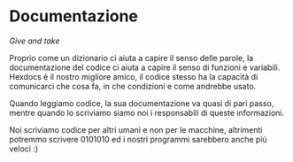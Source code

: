 # Documentazione

*Give and take*

Proprio come un dizionario ci aiuta a capire il senso delle parole, la
documentazione del codice ci aiuta a capire il senso di funzioni e variabili.
Hexdocs è il nostro migliore amico, il codice stesso ha la capacità di
comunicarci che cosa fa, in che condizioni e come andrebbe usato.

Quando leggiamo codice, la sua documentazione va quasi di pari passo, mentre
quando lo scriviamo siamo noi i responsabili di queste informazioni.

Noi scriviamo codice per altri umani e non per le macchine, altrimenti potremmo
scrivere 0101010 ed i nostri programmi sarebbero anche più veloci :)
